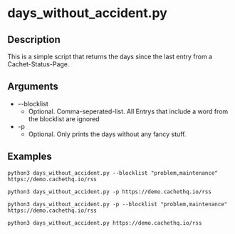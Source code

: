 # days_without_accident.py
## Description
This is a simple script that returns the days since the last entry from a Cachet-Status-Page.

## Arguments

* --blocklist
  * Optional. Comma-seperated-list. All Entrys that include a word from the blocklist are ignored
* -p
  * Optional. Only prints the days without any fancy stuff.

## Examples
```
python3 days_without_accident.py --blocklist "problem,maintenance" https://demo.cachethq.io/rss
```
```
python3 days_without_accident.py -p https://demo.cachethq.io/rss
```
```
python3 days_without_accident.py -p --blocklist "problem,maintenance" https://demo.cachethq.io/rss
```
```
python3 days_without_accident.py https://demo.cachethq.io/rss
```
